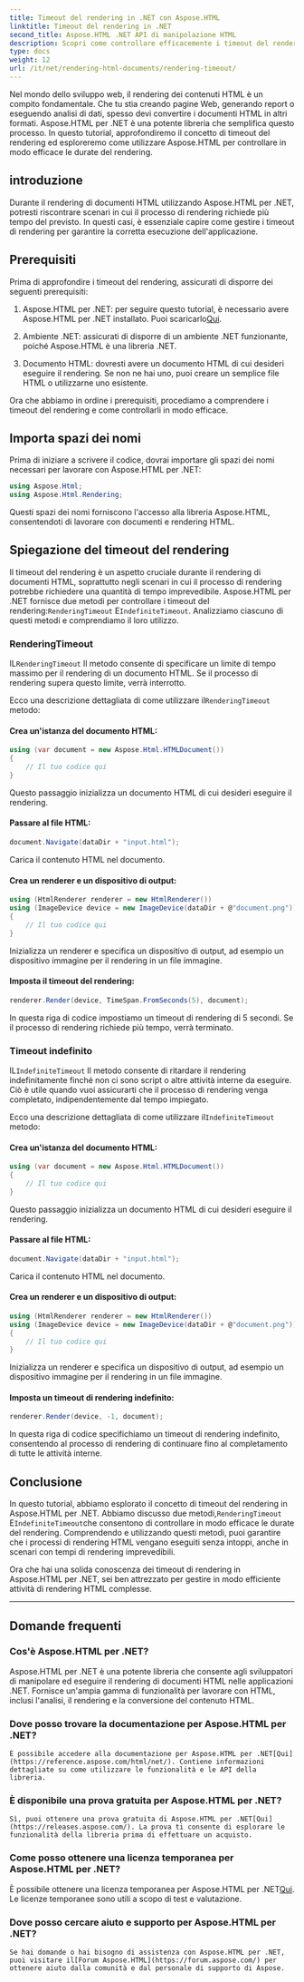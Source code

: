 ```yaml
---
title: Timeout del rendering in .NET con Aspose.HTML
linktitle: Timeout del rendering in .NET
second_title: Aspose.HTML .NET API di manipolazione HTML
description: Scopri come controllare efficacemente i timeout del rendering in Aspose.HTML per .NET. Esplora le opzioni di rendering e assicurati un rendering fluido dei documenti HTML.
type: docs
weight: 12
url: /it/net/rendering-html-documents/rendering-timeout/
---
```


Nel mondo dello sviluppo web, il rendering dei contenuti HTML è un compito fondamentale. Che tu stia creando pagine Web, generando report o eseguendo analisi di dati, spesso devi convertire i documenti HTML in altri formati. Aspose.HTML per .NET è una potente libreria che semplifica questo processo. In questo tutorial, approfondiremo il concetto di timeout del rendering ed esploreremo come utilizzare Aspose.HTML per controllare in modo efficace le durate del rendering.

## introduzione

Durante il rendering di documenti HTML utilizzando Aspose.HTML per .NET, potresti riscontrare scenari in cui il processo di rendering richiede più tempo del previsto. In questi casi, è essenziale capire come gestire i timeout di rendering per garantire la corretta esecuzione dell'applicazione.

## Prerequisiti

Prima di approfondire i timeout del rendering, assicurati di disporre dei seguenti prerequisiti:

1.  Aspose.HTML per .NET: per seguire questo tutorial, è necessario avere Aspose.HTML per .NET installato. Puoi scaricarlo[Qui](https://releases.aspose.com/html/net/).

2. Ambiente .NET: assicurati di disporre di un ambiente .NET funzionante, poiché Aspose.HTML è una libreria .NET.

3. Documento HTML: dovresti avere un documento HTML di cui desideri eseguire il rendering. Se non ne hai uno, puoi creare un semplice file HTML o utilizzarne uno esistente.

Ora che abbiamo in ordine i prerequisiti, procediamo a comprendere i timeout del rendering e come controllarli in modo efficace.

## Importa spazi dei nomi

Prima di iniziare a scrivere il codice, dovrai importare gli spazi dei nomi necessari per lavorare con Aspose.HTML per .NET:

```csharp
using Aspose.Html;
using Aspose.Html.Rendering;
```

Questi spazi dei nomi forniscono l'accesso alla libreria Aspose.HTML, consentendoti di lavorare con documenti e rendering HTML.

## Spiegazione del timeout del rendering

 Il timeout del rendering è un aspetto cruciale durante il rendering di documenti HTML, soprattutto negli scenari in cui il processo di rendering potrebbe richiedere una quantità di tempo imprevedibile. Aspose.HTML per .NET fornisce due metodi per controllare i timeout del rendering:`RenderingTimeout` E`IndefiniteTimeout`. Analizziamo ciascuno di questi metodi e comprendiamo il loro utilizzo.

### RenderingTimeout

 IL`RenderingTimeout` Il metodo consente di specificare un limite di tempo massimo per il rendering di un documento HTML. Se il processo di rendering supera questo limite, verrà interrotto.

 Ecco una descrizione dettagliata di come utilizzare il`RenderingTimeout` metodo:

#### Crea un'istanza del documento HTML:

   ```csharp
   using (var document = new Aspose.Html.HTMLDocument())
   {
       // Il tuo codice qui
   }
   ```

   Questo passaggio inizializza un documento HTML di cui desideri eseguire il rendering.

#### Passare al file HTML:

   ```csharp
   document.Navigate(dataDir + "input.html");
   ```

   Carica il contenuto HTML nel documento.

#### Crea un renderer e un dispositivo di output:

   ```csharp
   using (HtmlRenderer renderer = new HtmlRenderer())
   using (ImageDevice device = new ImageDevice(dataDir + @"document.png"))
   {
       // Il tuo codice qui
   }
   ```

   Inizializza un renderer e specifica un dispositivo di output, ad esempio un dispositivo immagine per il rendering in un file immagine.

#### Imposta il timeout del rendering:

   ```csharp
   renderer.Render(device, TimeSpan.FromSeconds(5), document);
   ```

   In questa riga di codice impostiamo un timeout di rendering di 5 secondi. Se il processo di rendering richiede più tempo, verrà terminato.

### Timeout indefinito

 IL`IndefiniteTimeout` Il metodo consente di ritardare il rendering indefinitamente finché non ci sono script o altre attività interne da eseguire. Ciò è utile quando vuoi assicurarti che il processo di rendering venga completato, indipendentemente dal tempo impiegato.

 Ecco una descrizione dettagliata di come utilizzare il`IndefiniteTimeout` metodo:

#### Crea un'istanza del documento HTML:

   ```csharp
   using (var document = new Aspose.Html.HTMLDocument())
   {
       // Il tuo codice qui
   }
   ```

   Questo passaggio inizializza un documento HTML di cui desideri eseguire il rendering.

#### Passare al file HTML:

   ```csharp
   document.Navigate(dataDir + "input.html");
   ```

   Carica il contenuto HTML nel documento.

#### Crea un renderer e un dispositivo di output:

   ```csharp
   using (HtmlRenderer renderer = new HtmlRenderer())
   using (ImageDevice device = new ImageDevice(dataDir + @"document.png"))
   {
       // Il tuo codice qui
   }
   ```

   Inizializza un renderer e specifica un dispositivo di output, ad esempio un dispositivo immagine per il rendering in un file immagine.

#### Imposta un timeout di rendering indefinito:

   ```csharp
   renderer.Render(device, -1, document);
   ```

   In questa riga di codice specifichiamo un timeout di rendering indefinito, consentendo al processo di rendering di continuare fino al completamento di tutte le attività interne.

## Conclusione

 In questo tutorial, abbiamo esplorato il concetto di timeout del rendering in Aspose.HTML per .NET. Abbiamo discusso due metodi,`RenderingTimeout` E`IndefiniteTimeout`che consentono di controllare in modo efficace le durate del rendering. Comprendendo e utilizzando questi metodi, puoi garantire che i processi di rendering HTML vengano eseguiti senza intoppi, anche in scenari con tempi di rendering imprevedibili.

Ora che hai una solida conoscenza dei timeout di rendering in Aspose.HTML per .NET, sei ben attrezzato per gestire in modo efficiente attività di rendering HTML complesse.

---

## Domande frequenti

### Cos'è Aspose.HTML per .NET?
   Aspose.HTML per .NET è una potente libreria che consente agli sviluppatori di manipolare ed eseguire il rendering di documenti HTML nelle applicazioni .NET. Fornisce un'ampia gamma di funzionalità per lavorare con HTML, inclusi l'analisi, il rendering e la conversione del contenuto HTML.

### Dove posso trovare la documentazione per Aspose.HTML per .NET?
    È possibile accedere alla documentazione per Aspose.HTML per .NET[Qui](https://reference.aspose.com/html/net/). Contiene informazioni dettagliate su come utilizzare le funzionalità e le API della libreria.

### È disponibile una prova gratuita per Aspose.HTML per .NET?
    Sì, puoi ottenere una prova gratuita di Aspose.HTML per .NET[Qui](https://releases.aspose.com/). La prova ti consente di esplorare le funzionalità della libreria prima di effettuare un acquisto.

### Come posso ottenere una licenza temporanea per Aspose.HTML per .NET?
   È possibile ottenere una licenza temporanea per Aspose.HTML per .NET[Qui](https://purchase.aspose.com/temporary-license/). Le licenze temporanee sono utili a scopo di test e valutazione.

### Dove posso cercare aiuto e supporto per Aspose.HTML per .NET?
    Se hai domande o hai bisogno di assistenza con Aspose.HTML per .NET, puoi visitare il[Forum Aspose.HTML](https://forum.aspose.com/) per ottenere aiuto dalla comunità e dal personale di supporto di Aspose.



